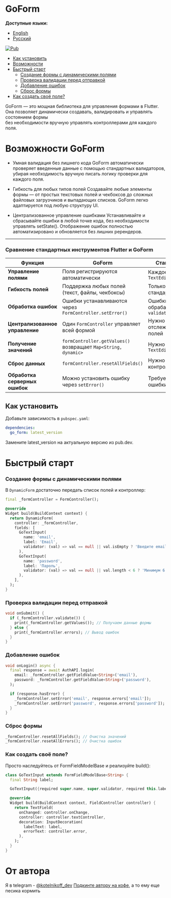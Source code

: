 #  GoForm 

**Доступные языки:**
-  [English](README.md)
-  [Русский](README_RU.md)

[![Pub](https://img.shields.io/pub/v/go_form)](https://pub.dev/packages/go_form)


- [Как установить](#как-установить)  
- [Возможности](#возможности-GoForm)  
- [Быстрый старт](#быстрый-старт) 
  - [Создание формы с динамическими полями](#создание-формы-с-динамическими-полями)
  - [Проверка валидации перед отправкой](#проверка-валидации-перед-отправкой)
  - [Добавление ошибок](#добавление-ошибок)
  - [Сброс формы](#сброс-формы)
- [Как создать своё поле?](#как-создать-своё-поле)


GoForm — это мощная библиотека для управления формами в Flutter.  
Она позволяет динамически создавать, валидировать и управлять состоянием формы  
без необходимости вручную управлять контроллерами для каждого поля.

# Возможности GoForm

- Умная валидация без лишнего кода
GoForm автоматически проверяет введенные данные с помощью стандартных валидаторов,
убирая необходимость вручную писать логику проверки для каждого поля.

- Гибкость для любых типов полей
Создавайте любые элементы формы — от простых текстовых полей и чекбоксов
до сложных файловых загрузчиков и выпадающих списков.
GoForm легко адаптируется под любую структуру UI.

- Централизованное управление ошибками
Устанавливайте и сбрасывайте ошибки в любой точке кода,
без необходимости управлять setState().
Отображение ошибок полностью автоматизировано и обновляется без лишних ререндеров.

---
### Сравнение стандартных инструментов Flutter и GoForm

| **Функция**                     | **GoForm**                                                     | **Стандартный Flutter**                        |
|---------------------------------|----------------------------------------------------------------|------------------------------------------------|
| **Управление полями**           | Поля регистрируются автоматически                              | Каждое поле требует `TextEditingController`    |
| **Гибкость полей**              | Поддержка любых полей (текст, файлы, чекбоксы)                 | Только `TextFormField` и стандартные виджеты   |
| **Обработка ошибок**            | Ошибки устанавливаются через `FormController.setError()`       | Ошибки можно обрабатывать только в `validator` |
| **Централизованное управление** | Один `FormController` управляет всей формой                    | Нужно вручную отслеживать состояния полей      |
| **Получение значений**          | `formController.getValues()` возвращает `Map<String, dynamic>` | Нужно работать с `TextEditingController.text`  |
| **Сброс данных**                | `formController.resetAllFields()`                              | Нужно очищать контроллеры вручную              |
| **Обработка серверных ошибок**  | Можно установить ошибку через `setError()`                     | Требуется хранить ошибки в `setState()`        |


## Как установить

Добавьте зависимость в `pubspec.yaml`:

```yaml
dependencies:
  go_form: latest_version
```
Замените latest_version на актуальную версию из pub.dev.

# Быстрый старт

### Создание формы с динамическими полями

В `DynamicForm` достаточно передать список полей и контроллер:

```dart
final _formController = FormController();

@override
Widget build(BuildContext context) {
  return DynamicForm(
    controller: _formController,
    fields: [
      GoTextInput(
        name: 'email',
        label: 'Email',
        validator: (val) => val == null || val.isEmpty ? 'Введите email' : null,
      ),
      GoTextInput(
        name: 'password',
        label: 'Пароль',
        validator: (val) => val == null || val.length < 6 ? 'Минимум 6 символов' : null,
      ),
    ],
  );
}
```

### Проверка валидации перед отправкой

```dart
void onSubmit() {
  if (_formController.validate()) {
    print(_formController.getValues()); // Получаем данные формы
  } else {
    print(_formController.errors); // Вывод ошибок
  }
}
```

###  Добавление ошибок

```dart
void onLogin() async {
  final response = await AuthAPI.login(
    email: _formController.getFieldValue<String>('email'),
    password: _formController.getFieldValue<String>('password'),
  );

  if (response.hasError) {
    _formController.setError('email', response.errors['email']);
    _formController.setError('password', response.errors['password']);
  }
}
```

###  Сброс формы

```dart
_formController.resetAllFields(); // Очистка значений  
_formController.resetAllErrors(); // Очистка ошибок  
```

### Как создать своё поле?

Просто наследуйтесь от FormFieldModelBase<T> и реализуйте build():

```dart
class GoTextInput extends FormFieldModelBase<String> {
  final String label;

  GoTextInput({required super.name, super.validator, required this.label});

  @override
  Widget build(BuildContext context, FieldController controller) {
    return TextField(
      onChanged: controller.onChange,
      controller: controller.textController,
      decoration: InputDecoration(
        labelText: label,
        errorText: controller.error,
      ),
    );
  }
}
```


# От автора
Я в telegram - [@kotelnikoff_dev](https://t.me/kotelnikoff_dev)
[Подкинте автору на кофе](https://www.tinkoff.ru/rm/kotelnikov.yuriy2/PzxiM41989/), а то ему еще песика кормить
